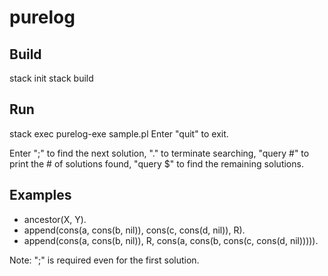 # purelog
## Build
stack init
stack build
## Run
stack exec purelog-exe sample.pl
Enter "quit" to exit.

Enter   ";" to find the next solution,
        "." to terminate searching,
        "query #" to print the # of solutions found,
        "query $" to find the remaining solutions.
## Examples
* ancestor(X, Y).
* append(cons(a, cons(b, nil)), cons(c, cons(d, nil)), R).
* append(cons(a, cons(b, nil)), R, cons(a, cons(b, cons(c, cons(d, nil))))).

Note: ";" is required even for the first solution.
